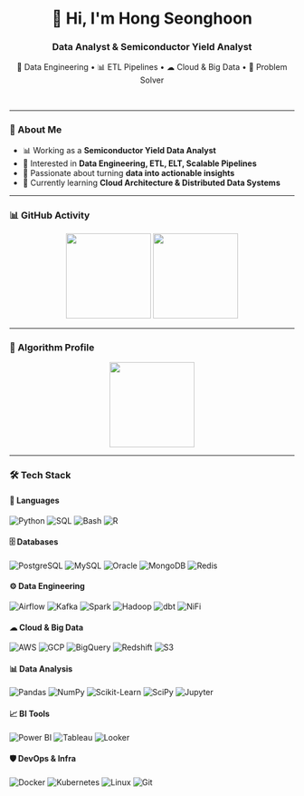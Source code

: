<!-- Header -->
<h1 align="center">👋 Hi, I'm Hong Seonghoon</h1>
<h3 align="center">Data Analyst & Semiconductor Yield Analyst</h3>
<p align="center">
  🔧 Data Engineering • 📊 ETL Pipelines • ☁ Cloud & Big Data • 🚀 Problem Solver
</p>
<br/>

---

### 💼 About Me
- 📊 Working as a **Semiconductor Yield Data Analyst**
- 🔧 Interested in **Data Engineering, ETL, ELT, Scalable Pipelines**
- 🚀 Passionate about turning **data into actionable insights**
- 🌱 Currently learning **Cloud Architecture & Distributed Data Systems**

---

### 📊 GitHub Activity
<p align="center">
  <img src="https://github-readme-stats.vercel.app/api?username=Hongtill&show_icons=true&theme=dark" height="150"/>
  <img src="https://github-readme-stats.vercel.app/api/top-langs/?username=Hongtill&layout=compact&theme=dark" height="150"/>
</p>

---

### 🧩 Algorithm Profile
<p align="center">
  <a href="https://solved.ac/dbsg0922">
    <img src="http://mazassumnida.wtf/api/generate_badge?boj=dbsg0922" height="150" />
  </a>
</p>

---

### 🛠 Tech Stack

#### 🚀 Languages
![Python](https://img.shields.io/badge/Python-3776AB?style=flat-square&logo=python&logoColor=white)
![SQL](https://img.shields.io/badge/SQL-025E8C?style=flat-square&logo=postgresql&logoColor=white)
![Bash](https://img.shields.io/badge/Bash-4EAA25?style=flat-square&logo=gnubash&logoColor=white)
![R](https://img.shields.io/badge/R-276DC3?style=flat-square&logo=r&logoColor=white)

#### 🗄 Databases
![PostgreSQL](https://img.shields.io/badge/PostgreSQL-4169E1?style=flat-square&logo=postgresql&logoColor=white)
![MySQL](https://img.shields.io/badge/MySQL-005C84?style=flat-square&logo=mysql&logoColor=white)
![Oracle](https://img.shields.io/badge/Oracle-F80000?style=flat-square&logo=oracle&logoColor=white)
![MongoDB](https://img.shields.io/badge/MongoDB-4EA94B?style=flat-square&logo=mongodb&logoColor=white)
![Redis](https://img.shields.io/badge/Redis-DC382D?style=flat-square&logo=redis&logoColor=white)

#### ⚙️ Data Engineering
![Airflow](https://img.shields.io/badge/Airflow-017CEE?style=flat-square&logo=apacheairflow&logoColor=white)
![Kafka](https://img.shields.io/badge/Kafka-231F20?style=flat-square&logo=apachekafka&logoColor=white)
![Spark](https://img.shields.io/badge/Spark-E25A1C?style=flat-square&logo=apachespark&logoColor=white)
![Hadoop](https://img.shields.io/badge/Hadoop-66CCFF?style=flat-square&logo=apachehadoop&logoColor=black)
![dbt](https://img.shields.io/badge/dbt-FF694B?style=flat-square&logo=dbt&logoColor=white)
![NiFi](https://img.shields.io/badge/NiFi-0E83C8?style=flat-square&logo=apache&logoColor=white)

#### ☁ Cloud & Big Data
![AWS](https://img.shields.io/badge/AWS-FF9900?style=flat-square&logo=amazonaws&logoColor=white)
![GCP](https://img.shields.io/badge/GCP-4285F4?style=flat-square&logo=googlecloud&logoColor=white)
![BigQuery](https://img.shields.io/badge/BigQuery-1A73E8?style=flat-square&logo=googlecloud&logoColor=white)
![Redshift](https://img.shields.io/badge/Redshift-8C4FFF?style=flat-square&logo=amazonredshift&logoColor=white)
![S3](https://img.shields.io/badge/S3-569A31?style=flat-square&logo=amazons3&logoColor=white)

#### 📊 Data Analysis
![Pandas](https://img.shields.io/badge/Pandas-150458?style=flat-square&logo=pandas&logoColor=white)
![NumPy](https://img.shields.io/badge/Numpy-013243?style=flat-square&logo=numpy&logoColor=white)
![Scikit-Learn](https://img.shields.io/badge/Sklearn-F7931E?style=flat-square&logo=scikitlearn&logoColor=white)
![SciPy](https://img.shields.io/badge/SciPy-8CAAE6?style=flat-square&logo=scipy&logoColor=white)
![Jupyter](https://img.shields.io/badge/Jupyter-F37626?style=flat-square&logo=jupyter&logoColor=white)

#### 📈 BI Tools
![Power BI](https://img.shields.io/badge/PowerBI-F2C811?style=flat-square&logo=powerbi&logoColor=black)
![Tableau](https://img.shields.io/badge/Tableau-E97627?style=flat-square&logo=tableau&logoColor=white)
![Looker](https://img.shields.io/badge/Looker-4285F4?style=flat-square&logo=looker&logoColor=white)

#### 🛡 DevOps & Infra
![Docker](https://img.shields.io/badge/Docker-2496ED?style=flat-square&logo=docker&logoColor=white)
![Kubernetes](https://img.shields.io/badge/Kubernetes-326CE5?style=flat-square&logo=kubernetes&logoColor=white)
![Linux](https://img.shields.io/badge/Linux-FCC624?style=flat-square&logo=linux&logoColor=black)
![Git](https://img.shields.io/badge/Git-F05032?style=flat-square&logo=git&logoColor=white)
